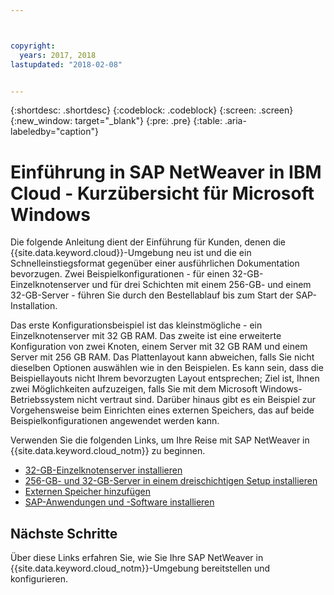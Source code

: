 ```yaml
---



copyright:
  years: 2017, 2018
lastupdated: "2018-02-08"


---
```


{:shortdesc: .shortdesc}
{:codeblock: .codeblock}
{:screen: .screen}
{:new_window: target="_blank"}
{:pre: .pre}
{:table: .aria-labeledby="caption"}

# Einführung in SAP NetWeaver in IBM Cloud - Kurzübersicht für Microsoft Windows

Die folgende Anleitung dient der Einführung für Kunden, denen die {{site.data.keyword.cloud}}-Umgebung neu ist und die ein Schnelleinstiegsformat gegenüber einer ausführlichen Dokumentation bevorzugen. Zwei Beispielkonfigurationen - für einen 32-GB-Einzelknotenserver und für drei Schichten mit einem 256-GB- und einem 32-GB-Server - führen Sie durch den Bestellablauf bis zum Start der SAP-Installation.

Das erste Konfigurationsbeispiel ist das kleinstmögliche - ein Einzelknotenserver mit 32 GB RAM. Das zweite ist eine erweiterte Konfiguration von zwei Knoten, einem Server mit 32 GB RAM und einem Server mit 256 GB RAM. Das Plattenlayout kann abweichen, falls Sie nicht dieselben Optionen auswählen wie in den Beispielen. Es kann sein, dass die Beispiellayouts nicht Ihrem bevorzugten Layout entsprechen; Ziel ist, Ihnen zwei Möglichkeiten aufzuzeigen, falls Sie mit dem Microsoft Windows-Betriebssystem nicht vertraut sind. Darüber hinaus gibt es ein Beispiel zur Vorgehensweise beim Einrichten eines externen Speichers, das auf beide Beispielkonfigurationen angewendet werden kann.

Verwenden Sie die folgenden Links, um Ihre Reise mit SAP NetWeaver in {{site.data.keyword.cloud_notm}} zu beginnen.

  * [32-GB-Einzelknotenserver installieren](/docs/infrastructure/sap-netweaver-ms-qrg/ms-installing-32-GB-server-single-node.html)
  * [256-GB- und 32-GB-Server in einem dreischichtigen Setup installieren](/docs/infrastructure/sap-netweaver-ms-qrg/ms-installing-256-GB-32-GB-server-three-tier-setup.html)
  * [Externen Speicher hinzufügen](/docs/infrastructure/sap-netweaver-ms-qrg/ms-provisioning-external-storage-to-your-server.html)
  * [SAP-Anwendungen und -Software installieren](/docs/infrastructure/sap-netweaver-ms-qrg/ms-installing-your-SAP-landscape.html)
  
## Nächste Schritte

Über diese Links erfahren Sie, wie Sie Ihre SAP NetWeaver in {{site.data.keyword.cloud_notm}}-Umgebung bereitstellen und konfigurieren.

